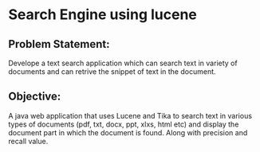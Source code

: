 # Search Engine using lucene
Problem Statement:
-----------
Develope a text search application which can search text in variety of documents and can retrive the snippet of text in the document. 

Objective:
-------------
A java web application that uses Lucene and Tika to search text in various types of documents (pdf, txt, docx, ppt, xlxs, html etc) and display the document part in which the document is found. Along with precision and recall value.

